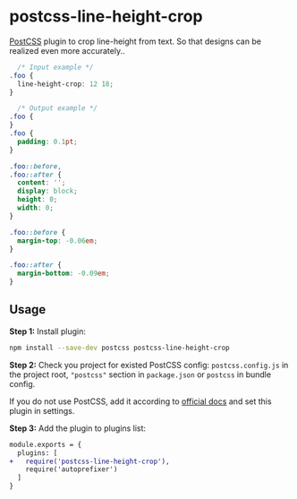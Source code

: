 # postcss-line-height-crop

[PostCSS] plugin to crop line-height from text. So that designs can be realized even more accurately..

[PostCSS]: https://github.com/postcss/postcss

```css
  /* Input example */
.foo {
  line-height-crop: 12 18;
}
```

```css
  /* Output example */
.foo {
}
.foo {
  padding: 0.1pt;
}

.foo::before,
.foo::after {
  content: '';
  display: block;
  height: 0;
  width: 0;
}

.foo::before {
  margin-top: -0.06em;
}

.foo::after {
  margin-bottom: -0.09em;
}
```

## Usage

**Step 1:** Install plugin:

```sh
npm install --save-dev postcss postcss-line-height-crop
```

**Step 2:** Check you project for existed PostCSS config: `postcss.config.js`
in the project root, `"postcss"` section in `package.json`
or `postcss` in bundle config.

If you do not use PostCSS, add it according to [official docs]
and set this plugin in settings.

**Step 3:** Add the plugin to plugins list:

```diff
module.exports = {
  plugins: [
+   require('postcss-line-height-crop'),
    require('autoprefixer')
  ]
}
```

[official docs]: https://github.com/postcss/postcss#usage
